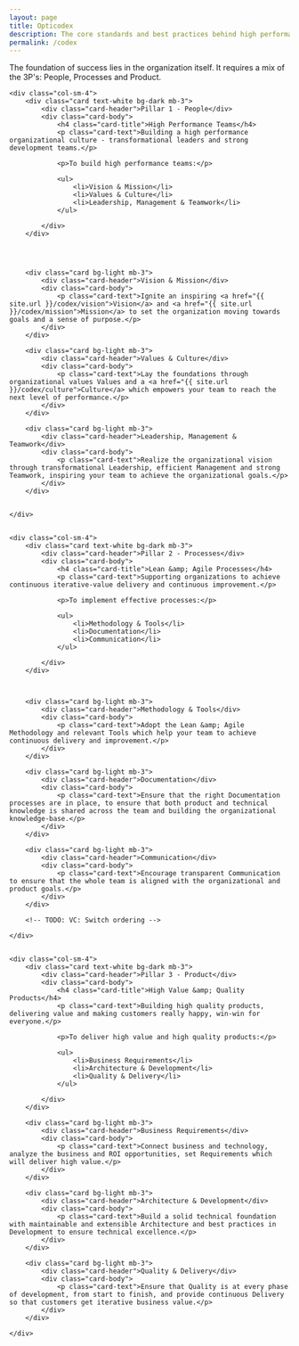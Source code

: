 ```yaml
---
layout: page
title: Opticodex
description: The core standards and best practices behind high performance IT organizations
permalink: /codex
---
```


The foundation of success lies in the organization itself. It requires a mix of the 3P's: People, Processes and Product.


<div class="row">

	<div class="col-sm-4">
		<div class="card text-white bg-dark mb-3">
			<div class="card-header">Pillar 1 - People</div>
			<div class="card-body">
				<h4 class="card-title">High Performance Teams</h4>
				<p class="card-text">Building a high performance organizational culture - transformational leaders and strong development teams.</p>
				
				<p>To build high performance teams:</p>
				
				<ul>
					<li>Vision & Mission</li>
					<li>Values & Culture</li>
					<li>Leadership, Management & Teamwork</li>
				</ul>
				
			</div>
		</div>
		
		
		

		<div class="card bg-light mb-3">
			<div class="card-header">Vision & Mission</div>
			<div class="card-body">
				<p class="card-text">Ignite an inspiring <a href="{{ site.url }}/codex/vision">Vision</a> and <a href="{{ site.url }}/codex/mission">Mission</a> to set the organization moving towards goals and a sense of purpose.</p>
			</div>
		</div>
		
		<div class="card bg-light mb-3">
			<div class="card-header">Values & Culture</div>
			<div class="card-body">
				<p class="card-text">Lay the foundations through organizational values Values and a <a href="{{ site.url }}/codex/culture">Culture</a> which empowers your team to reach the next level of performance.</p>
			</div>
		</div>
		
		<div class="card bg-light mb-3">
			<div class="card-header">Leadership, Management & Teamwork</div>
			<div class="card-body">
				<p class="card-text">Realize the organizational vision through transformational Leadership, efficient Management and strong Teamwork, inspiring your team to achieve the organizational goals.</p>
			</div>
		</div>
		
				
	</div>
	
	
	<div class="col-sm-4">
		<div class="card text-white bg-dark mb-3">
			<div class="card-header">Pillar 2 - Processes</div>
			<div class="card-body">
				<h4 class="card-title">Lean &amp; Agile Processes</h4>
				<p class="card-text">Supporting organizations to achieve continuous iterative-value delivery and continuous improvement.</p>
				
				<p>To implement effective processes:</p>	
				
				<ul>
					<li>Methodology & Tools</li>
					<li>Documentation</li>
					<li>Communication</li>
				</ul>
				
			</div>
		</div>

			

		<div class="card bg-light mb-3">
			<div class="card-header">Methodology & Tools</div>
			<div class="card-body">
				<p class="card-text">Adopt the Lean &amp; Agile Methodology and relevant Tools which help your team to achieve continuous delivery and improvement.</p>
			</div>
		</div>

		<div class="card bg-light mb-3">
			<div class="card-header">Documentation</div>
			<div class="card-body">
				<p class="card-text">Ensure that the right Documentation processes are in place, to ensure that both product and technical knowledge is shared across the team and building the organizational knowledge-base.</p>
			</div>
		</div>
		
		<div class="card bg-light mb-3">
			<div class="card-header">Communication</div>
			<div class="card-body">
				<p class="card-text">Encourage transparent Communication to ensure that the whole team is aligned with the organizational and product goals.</p>
			</div>
		</div>
		
		<!-- TODO: VC: Switch ordering -->
		
	</div>
	
	
	<div class="col-sm-4">
		<div class="card text-white bg-dark mb-3">
			<div class="card-header">Pillar 3 - Product</div>
			<div class="card-body">
				<h4 class="card-title">High Value &amp; Quality Products</h4>
				<p class="card-text">Building high quality products, delivering value and making customers really happy, win-win for everyone.</p>
				
				<p>To deliver high value and high quality products:</p>
				
				<ul>
					<li>Business Requirements</li>
					<li>Architecture & Development</li>
					<li>Quality & Delivery</li>
				</ul>
				
			</div>
		</div>
		
		<div class="card bg-light mb-3">
			<div class="card-header">Business Requirements</div>
			<div class="card-body">
				<p class="card-text">Connect business and technology, analyze the business and ROI opportunities, set Requirements which will deliver high value.</p>
			</div>
		</div>
		
		<div class="card bg-light mb-3">
			<div class="card-header">Architecture & Development</div>
			<div class="card-body">
				<p class="card-text">Build a solid technical foundation with maintainable and extensible Architecture and best practices in Development to ensure technical excellence.</p>
			</div>
		</div>
		
		<div class="card bg-light mb-3">
			<div class="card-header">Quality & Delivery</div>
			<div class="card-body">
				<p class="card-text">Ensure that Quality is at every phase of development, from start to finish, and provide continuous Delivery so that customers get iterative business value.</p>
			</div>
		</div>
		
	</div>
	
</div>


